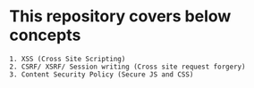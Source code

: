 # This repository covers below concepts
    1. XSS (Cross Site Scripting)
    2. CSRF/ XSRF/ Session writing (Cross site request forgery)
    3. Content Security Policy (Secure JS and CSS)
